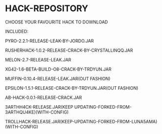 # HACK-REPOSITORY
CHOOSE YOUR FAVOURITE HACK TO DOWNLOAD

INCLUDED:

PYRO-2.2.1-RELEASE-LEAK-BY-JORDO.JAR

RUSHERHACK-1.0.2-RELEASE-CRACK-BY-CRYSTALLINQQ.JAR

MELON-2.7-RELEASE-LEAK.JAR

XG42-1.6-BETA-BUILD-O8-CRACK-BY-TRDYUN.JAR

MUFFIN-0.10.4-RELEASE-LEAK.JAR(OUT FASHION)

EPSILON-1.5.1-RELEASE-CRACK-BY-TRDYUN.JAR(OUT FASHION)

AB-HACK-0.0.1-RELEASE-CRACK.JAR

3ARTHH4CK-RELEASE.JAR(KEEP UPDATING-FORKED-FROM-3ARTHQU4KE)(WITH-CONFIG)

TROLLHACK-RELEASE.JAR(KEEP-UPDATING-FORKED-FROM-LUNA5AMA)(WITH-CONFIG)
